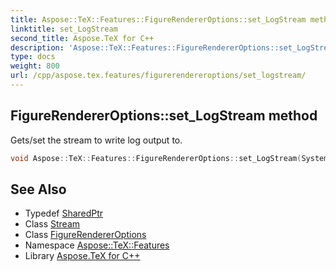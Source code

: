 ```yaml
---
title: Aspose::TeX::Features::FigureRendererOptions::set_LogStream method
linktitle: set_LogStream
second_title: Aspose.TeX for C++
description: 'Aspose::TeX::Features::FigureRendererOptions::set_LogStream method. Gets/set the stream to write log output to in C++.'
type: docs
weight: 800
url: /cpp/aspose.tex.features/figurerendereroptions/set_logstream/
---
```

## FigureRendererOptions::set_LogStream method


Gets/set the stream to write log output to.

```cpp
void Aspose::TeX::Features::FigureRendererOptions::set_LogStream(System::SharedPtr<System::IO::Stream> value)
```

## See Also

* Typedef [SharedPtr](../../../system/sharedptr/)
* Class [Stream](../../../system.io/stream/)
* Class [FigureRendererOptions](../)
* Namespace [Aspose::TeX::Features](../../)
* Library [Aspose.TeX for C++](../../../)
